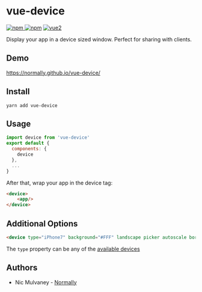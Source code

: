 # vue-device

[![npm](https://img.shields.io/npm/v/vue-device.svg) ![npm](https://img.shields.io/npm/dm/vue-device.svg)](https://www.npmjs.com/package/vue-device)
[![vue2](https://img.shields.io/badge/vue-2.x-brightgreen.svg)](https://vuejs.org/)

Display your app in a device sized window. Perfect for sharing with clients.

## Demo

https://normally.github.io/vue-device/

## Install

```
yarn add vue-device
```

## Usage

```javascript
import device from 'vue-device'
export default {
  components: {
    device
  },
  ...
}
```
After that, wrap your app in the device tag:

```html
<device>
	<app/>
</device>
```

## Additional Options

```html
<device type="iPhone7" background="#FFF" landscape picker autoscale border />
```

The `type` property can be any of the [available devices](DEVICES.md)



## Authors
- Nic Mulvaney - [Normally](http://normally.com)
